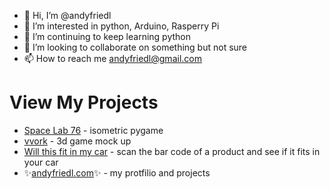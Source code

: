 - 👋 Hi, I’m @andyfriedl
- 👀 I’m interested in python, Arduino, Rasperry Pi
- 🌱 I’m continuing to keep learning python
- 💞️ I’m looking to collaborate on something but not sure
- 📫 How to reach me andyfriedl@gmail.com


# View My Projects

- [Space Lab 76](https://www.spacelab76.com/) - isometric pygame
- [vvork](https://www.vvork.org/) - 3d game mock up
- [Will this fit in my car](https://www.willthisfitinmycar.com/) - scan the bar code of a product and see if it fits in your car
- ✨[andyfriedl.com](https://www.andyfriedl.com/)✨ - my protfilio and projects

<!---
andyfriedl/andyfriedl is a ✨ special ✨ repository because its `README.md` (this file) appears on your GitHub profile.
You can click the Preview link to take a look at your changes.
--->
